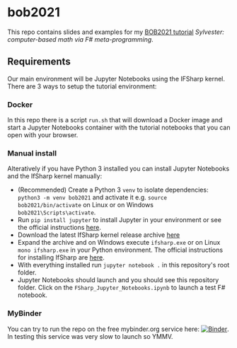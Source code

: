 # bob2021
This repo contains slides and examples for my [BOB2021 tutorial](https://bobkonf.de/2021/beharry.html) *Sylvester: computer-based math via F# meta-programming*.

## Requirements
Our main environment will be Jupyter Notebooks using the IFSharp kernel. There are 3 ways to setup the tutorial environment:

### Docker
In this repo there is a script `run.sh` that will download a Docker image and start a Jupyter Notebooks container with the tutorial notebooks that you can open with your browser. 

### Manual install
Alteratively if you have Python 3 installed you can install Jupyter Notebooks and the IfSharp kernel manually:
* (Recommended) Create a Python 3 `venv` to isolate dependencies: `python3 -m venv bob2021` and activate it e.g. `source bob2021/bin/activate` on Linux or on Windows `bob2021\Scripts\activate`.
* Run `pip install jupyter` to install Jupyter in your environment or see the official instructions [here](https://jupyter.readthedocs.io/en/latest/install/notebook-classic.html).
* Download the latest IfSharp kernel release archive [here](https://github.com/fsprojects/IfSharp/releases/)
* Expand the archive and on Windows execute `ifsharp.exe` or on Linux `mono ifsharp.exe` in your Python environment. The official instructions for installing IfSharp are [here](https://github.com/fsprojects/IfSharp).
* With everything installed run `jupyter notebook .` in this repository's root folder.
* Jupyter Notebooks should launch and you should see this repository folder. Click on the `FSharp_Jupyter_Notebooks.ipynb` to launch a test F# notebook.

### MyBinder
You can try to run the repo on the free mybinder.org service here: 
[![Binder](https://mybinder.org/badge_logo.svg)](https://mybinder.org/v2/gh/allisterb/bob2021/HEAD). 
In testing this service was very slow to launch so YMMV.